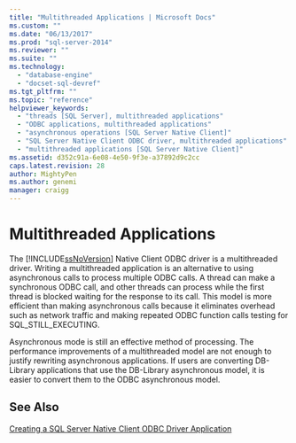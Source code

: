 ```yaml
---
title: "Multithreaded Applications | Microsoft Docs"
ms.custom: ""
ms.date: "06/13/2017"
ms.prod: "sql-server-2014"
ms.reviewer: ""
ms.suite: ""
ms.technology: 
  - "database-engine"
  - "docset-sql-devref"
ms.tgt_pltfrm: ""
ms.topic: "reference"
helpviewer_keywords: 
  - "threads [SQL Server], multithreaded applications"
  - "ODBC applications, multithreaded applications"
  - "asynchronous operations [SQL Server Native Client]"
  - "SQL Server Native Client ODBC driver, multithreaded applications"
  - "multithreaded applications [SQL Server Native Client]"
ms.assetid: d352c91a-6e08-4e50-9f3e-a37892d9c2cc
caps.latest.revision: 28
author: MightyPen
ms.author: genemi
manager: craigg
---
```

# Multithreaded Applications
  The [!INCLUDE[ssNoVersion](../../../includes/ssnoversion-md.md)] Native Client ODBC driver is a multithreaded driver. Writing a multithreaded application is an alternative to using asynchronous calls to process multiple ODBC calls. A thread can make a synchronous ODBC call, and other threads can process while the first thread is blocked waiting for the response to its call. This model is more efficient than making asynchronous calls because it eliminates overhead such as network traffic and making repeated ODBC function calls testing for SQL_STILL_EXECUTING.  
  
 Asynchronous mode is still an effective method of processing. The performance improvements of a multithreaded model are not enough to justify rewriting asynchronous applications. If users are converting DB-Library applications that use the DB-Library asynchronous model, it is easier to convert them to the ODBC asynchronous model.  
  
## See Also  
 [Creating a SQL Server Native Client ODBC Driver Application](creating-a-driver-application.md)  
  
  
